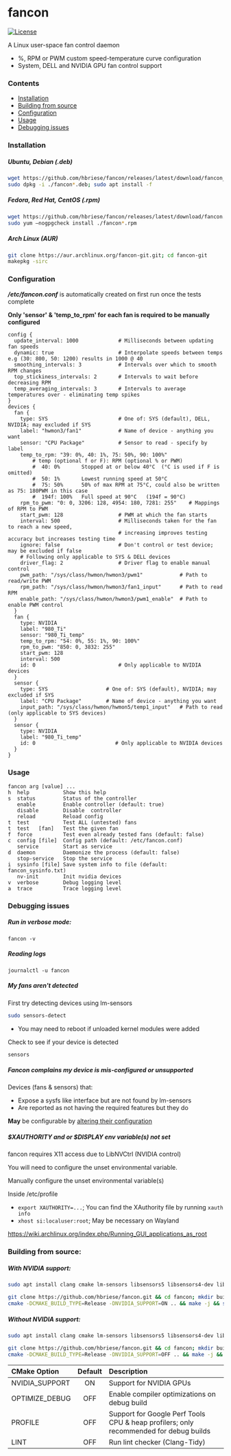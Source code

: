 # fancon

[![License](https://img.shields.io/github/license/hbriese/fancon)]()

A Linux user-space fan control daemon
  - %, RPM or PWM custom speed-temperature curve configuration
  - System, DELL and NVIDIA GPU fan control support


### Contents
- [Installation](#installation)     
- [Building from source](#building-from-source)
- [Configuration](#configuration)
- [Usage](#usage)
- [Debugging issues](#debugging-issues)


### Installation

##### Ubuntu, Debian (.deb)
```bash
wget https://github.com/hbriese/fancon/releases/latest/download/fancon_amd64.deb
sudo dpkg -i ./fancon*.deb; sudo apt install -f
```

##### Fedora, Red Hat, CentOS (.rpm)
```bash
wget https://github.com/hbriese/fancon/releases/latest/download/fancon.x86_64.rpm
sudo yum –nogpgcheck install ./fancon*.rpm
```

##### Arch Linux (AUR)
```bash
git clone https://aur.archlinux.org/fancon-git.git; cd fancon-git
makepkg -sirc
```

### Configuration
***/etc/fancon.conf*** is automatically created on first run once the tests complete

**Only 'sensor' & 'temp_to_rpm' for each fan is required to be manually
 configured**

```text
config {
  update_interval: 1000             # Milliseconds between updating fan speeds
  dynamic: true                     # Interpolate speeds between temps e.g (30: 800, 50: 1200) results in 1000 @ 40 
  smoothing_intervals: 3            # Intervals over which to smooth RPM changes
  top_stickiness_intervals: 2       # Intervals to wait before decreasing RPM
  temp_averaging_intervals: 3       # Intervals to average temperatures over - eliminating temp spikes
}
devices {
  fan {
    type: SYS                       # One of: SYS (default), DELL, NVIDIA; may excluded if SYS
    label: "hwmon3/fan1"            # Name of device - anything you want
    sensor: "CPU Package"           # Sensor to read - specify by label
    temp_to_rpm: "39: 0%, 40: 1%, 75: 50%, 90: 100%"     
        # temp (optional f or F): RPM (optional % or PWM)
        #  40: 0%       Stopped at or below 40°C  (°C is used if F is omitted)
        #  50: 1%       Lowest running speed at 50°C
        #  75: 50%      50% of max RPM at 75°C, could also be written as 75: 180PWM in this case
        #  194f: 100%   Full speed at 90°C   (194f = 90°C)
    rpm_to_pwm: "0: 0, 3206: 128, 4954: 180, 7281: 255"    # Mappings of RPM to PWM
    start_pwm: 128                  # PWM at which the fan starts
    interval: 500                   # Milliseconds taken for the fan to reach a new speed, 
                                    # increasing improves testing accuracy but increases testing time
    ignore: false                   # Don't control or test device; may be excluded if false
    # Following only applicable to SYS & DELL devices
    driver_flag: 2                  # Driver flag to enable manual control
    pwm_path: "/sys/class/hwmon/hwmon3/pwm1"            # Path to read/write PWM
    rpm_path: "/sys/class/hwmon/hwmon3/fan1_input"      # Path to read RPM
    enable_path: "/sys/class/hwmon/hwmon3/pwm1_enable"  # Path to enable PWM control
  }
  fan {
    type: NVIDIA
    label: "980_Ti"
    sensor: "980_Ti_temp"
    temp_to_rpm: "54: 0%, 55: 1%, 90: 100%"
    rpm_to_pwm: "850: 0, 3832: 255"
    start_pwm: 128
    interval: 500
    id: 0                           # Only applicable to NVIDIA devices
  }
  sensor {
    type: SYS                   # One of: SYS (default), NVIDIA; may excluded if SYS
    label: "CPU Package"        # Name of device - anything you want
    input_path: "/sys/class/hwmon/hwmon5/temp1_input"   # Path to read (only applicable to SYS devices)
  }
  sensor {
    type: NVIDIA
    label: "980_Ti_temp"
    id: 0                          # Only applicable to NVIDIA devices 
  }
}
```

### Usage

```text
fancon arg [value] ...
h  help           Show this help
s  status         Status of the controller
   enable         Enable controller (default: true)
   disable        Disable  controller
   reload         Reload config
t  test           Test ALL (untested) fans
t  test   [fan]   Test the given fan
f  force          Test even already tested fans (default: false)
c  config [file]  Config path (default: /etc/fancon.conf)
   service        Start as service
d  daemon         Daemonize the process (default: false)
   stop-service   Stop the service
i  sysinfo [file] Save system info to file (default: fancon_sysinfo.txt)
   nv-init        Init nvidia devices
v  verbose        Debug logging level
a  trace          Trace logging level
```

### Debugging issues

##### Run in verbose mode: 

```fancon -v```

##### Reading logs

```journalctl -u fancon```

##### My fans aren't detected

First try detecting devices using lm-sensors
```bash
sudo sensors-detect
```
- You may need to reboot if unloaded kernel modules were added

Check to see if your device is detected
```bash
sensors
```

##### Fancon complains my device is mis-configured or unsupported

Devices (fans & sensors) that:
- Expose a sysfs like interface but are not found by lm-sensors
- Are reported as not having the required features but they do

**May** be configurable by [altering their configuration](#configuration) 

##### $XAUTHORITY and or $DISPLAY env variable(s) not set

fancon requires X11 access due to LibNVCtrl (NVIDIA control)

You will need to configure the unset environmental variable.

Manually configure the unset environmental variable(s)

Inside /etc/profile
- ```export XAUTHORITY=...```; You can find the XAuthority file by running ```xauth info```
- ```xhost si:localuser:root```; May be necessary on Wayland
 
https://wiki.archlinux.org/index.php/Running_GUI_applications_as_root 

### Building from source:
##### With NVIDIA support:
```bash
sudo apt install clang cmake lm-sensors libsensors5 libsensors4-dev libboost-system-dev libboost-filesystem-dev libboost-log-dev libpthread-stubs0-dev libpstreams-dev libprotobuf-dev protobuf-compiler libgrpc++-dev protobuf-compiler protobuf-compiler-grpc libxnvctrl-dev libx11-dev

git clone https://github.com/hbriese/fancon.git && cd fancon; mkdir build; cd build
cmake -DCMAKE_BUILD_TYPE=Release -DNVIDIA_SUPPORT=ON .. && make -j && sudo make install
```

##### Without NVIDIA support:
```bash
sudo apt install clang cmake lm-sensors libsensors5 libsensors4-dev libboost-system-dev libboost-filesystem-dev libboost-log-dev libpthread-stubs0-dev libpstreams-dev libprotobuf-dev protobuf-compiler libgrpc++-dev protobuf-compiler protobuf-compiler-grpc

git clone https://github.com/hbriese/fancon.git && cd fancon; mkdir build; cd build
cmake -DCMAKE_BUILD_TYPE=Release -DNVIDIA_SUPPORT=OFF .. && make -j && sudo make install
```

| CMake Option     | Default | Description                                                                                 |
|:-----------------|:-------:| :-------------------------------------------------------------------------------------------|
| NVIDIA_SUPPORT   | ON      | Support for NVIDIA GPUs                                                                     |
| OPTIMIZE_DEBUG   | OFF     | Enable compiler optimizations on debug build                                                |
| PROFILE          | OFF     | Support for Google Perf Tools CPU & heap profilers; only recommended for debug builds       |
| LINT             | OFF     | Run lint checker (Clang-Tidy)                                                               |
